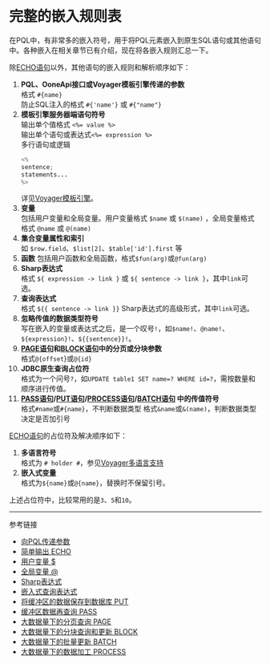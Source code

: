 # 完整的嵌入规则表
在PQL中，有非常多的嵌入符号，用于将PQL元素嵌入到原生SQL语句或其他语句中。各种嵌入在相关章节已有介绍，现在将各嵌入规则汇总一下。

除[ECHO语句](/pql/echo.md)以外，其他语句的嵌入规则和解析顺序如下：

1. **PQL、OoneApi接口或Voyager模板引擎传递的参数**  
   格式 `#{name}`  
   防止SQL注入的格式 `#{'name'}` 或 `#{"name"}`
2. **模板引擎服务器端语句符号**  
   输出单个值格式 `<%= value %>`  
   输出单个语句或表达式`<%= expression %>`  
   多行语句或逻辑  
   ```java
   <%
   sentence;
   statements...
   %>
   ```
   详见[Voyager模板引擎](/voyager/overview.md)。
3. **变量**  
   包括用户变量和全局变量。用户变量格式 `$name` 或 `$(name)` ，全局变量格式 格式 `@name` 或 `@(name)`
4. **集合变量属性和索引**  
   如 `$row.field`、`$list[2]`、`$table['id'].first` 等
5. **函数**
   包括用户函数和全局函数，格式`$fun(arg)`或`@fun(arg)`
6. **Sharp表达式**  
   格式 `${ expression -> link }` 或 `${ sentence -> link }`，其中`link`可选。
7. **查询表达式**  
   格式 `${{ sentence -> link }}` Sharp表达式的高级形式，其中`link`可选。
8. **忽略传值的数据类型符号**  
   写在嵌入的变量或表达式之后，是一个叹号`!`，如`$name!`、`@name!`、`${expression}!`、`${{sentence}}!`。
9. **[PAGE语句](/pql/page.md)和[BLOCK语句](/pql/block.md)中的分页或分块参数**  
   格式`@{offset`}或`@{id}`
10. **JDBC原生查询占位符**  
   格式为一个问号`?`，如`UPDATE table1 SET name=? WHERE id=?`，需按数量和顺序进行传值。
11. **[PASS语句](/pql/pass.md)/[PUT语句](/pql/put.md)/[PROCESS语句](/pql/process.md)/[BATCH语句](/pql/batch.md) 中的传值符号**  
   格式`#name`或`#{name}`，不判断数据类型 
   格式`&name`或`&(name)`，判断数据类型决定是否加引号

[ECHO语句](/pql/echo.md)的占位符及解决顺序如下：

1. **多语言符号**  
   格式为 `# holder #`，参见[Voyager多语言支持](/voyager/language.md)
2. **嵌入式变量**  
   格式为`${name}`或`@{name}`，替换时不保留引号。
   

上述占位符中，比较常用的是`3`、`5`和`10`。

---
参考链接

* [向PQL传递参数](/pql/params.md)
* [简单输出 ECHO](/pql/echo.md)
* [用户变量 $](/pql/variable.md)
* [全局变量 @](/pql/global-variable.md)
* [Sharp表达式](/pql/sharp.md)
* [嵌入式查询表达式](/pql/query.md)
* [将缓冲区的数据保存到数据库 PUT](/pql/put.md)
* [缓冲区数据再查询 PASS](/pql/pass.md)
* [大数据量下的分页查询 PAGE](/pql/page.md)
* [大数据量下的分块查询和更新 BLOCK](/pql/block.md)
* [大数据量下的批量更新 BATCH](/pql/batch.md)
* [大数据量下的数据加工 PROCESS](/pql/process.md)